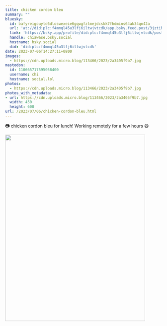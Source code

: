 ```yaml
---
title: chicken cordon bleu
summary: ""
bluesky:
  id: bafyreigouytd6dloswexeie6gqwgfzlmejdcskk7fhdmins64ak34qn42a
  url: 'at://did:plc:f4mmql45u3lfj6iltwjvtcdk/app.bsky.feed.post/3jztihy6tlb2z'
  link: 'https://bsky.app/profile/did:plc:f4mmql45u3lfj6iltwjvtcdk/post/3jztihy6tlb2z'
  handle: chiawase.bsky.social
  hostname: bsky.social
  did: 'did:plc:f4mmql45u3lfj6iltwjvtcdk'
date: 2023-07-06T14:27:11+0800
images:
  - https://cdn.uploads.micro.blog/113466/2023/2a3405f9b7.jpg
mastodon:
  id: 110665717595058400
  username: chi
  hostname: social.lol
photos:
  - https://cdn.uploads.micro.blog/113466/2023/2a3405f9b7.jpg
photos_with_metadata:
- url: https://cdn.uploads.micro.blog/113466/2023/2a3405f9b7.jpg
  width: 450
  height: 600
url: /2023/07/06/chicken-cordon-bleu.html
---
```


📷 chicken cordon bleu for lunch! Working remotely for a few hours 😄

<img src="/img/uploads/2023/2a3405f9b7.jpg" width="450" height="600" alt="">
